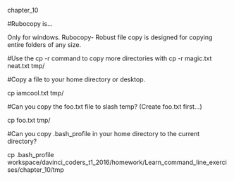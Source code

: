 chapter_10

#Rubocopy is...

Only for windows. Rubocopy- Robust file copy is designed for copying entire folders of any size.

#Use the cp -r command to copy more directories with 
  cp -r magic.txt neat.txt tmp/

#Copy a file to your home directory or desktop.

  cp iamcool.txt tmp/

#Can you copy the foo.txt file to slash temp?  (Create foo.txt first...)

  cp foo.txt tmp/


#Can you copy .bash_profile in your home directory to the current directory?

cp .bash_profile workspace/davinci_coders_t1_2016/homework/Learn_command_line_exercises/chapter_10/tmp




